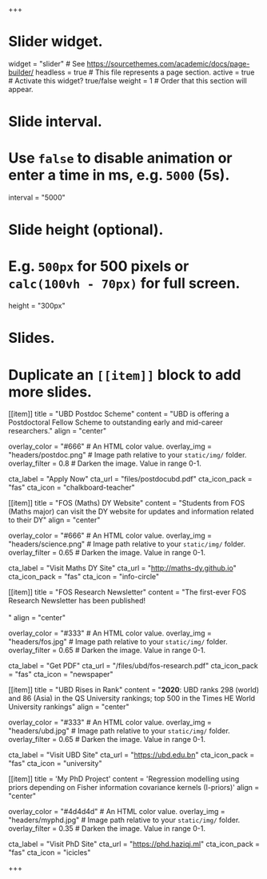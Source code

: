 +++
# Slider widget.
widget = "slider"  # See https://sourcethemes.com/academic/docs/page-builder/
headless = true  # This file represents a page section.
active = true  # Activate this widget? true/false
weight = 1  # Order that this section will appear.

# Slide interval.
# Use `false` to disable animation or enter a time in ms, e.g. `5000` (5s).
interval = "5000"

# Slide height (optional).
# E.g. `500px` for 500 pixels or `calc(100vh - 70px)` for full screen.
height = "300px"

# Slides.
# Duplicate an `[[item]]` block to add more slides.
[[item]]
  title = "UBD Postdoc Scheme"
  content = "UBD is offering a Postdoctoral Fellow Scheme to outstanding early and mid-career researchers."
  align = "center"

  overlay_color = "#666"  # An HTML color value.
  overlay_img = "headers/postdoc.png"  # Image path relative to your `static/img/` folder.
  overlay_filter = 0.8  # Darken the image. Value in range 0-1.

  cta_label = "Apply Now"
  cta_url = "files/postdocubd.pdf"
  cta_icon_pack = "fas"
  cta_icon = "chalkboard-teacher"

[[item]]
  title = "FOS (Maths) DY Website"
  content = "Students from FOS (Maths major) can visit the DY website for updates and information related to their DY"
  align = "center"

  overlay_color = "#666"  # An HTML color value.
  overlay_img = "headers/science.png"  # Image path relative to your `static/img/` folder.
  overlay_filter = 0.65  # Darken the image. Value in range 0-1.

  cta_label = "Visit Maths DY Site"
  cta_url = "http://maths-dy.github.io"
cta_icon_pack = "fas"
  cta_icon = "info-circle"

[[item]]
  title = "FOS Research Newsletter"
  content = "The first-ever FOS Research Newsletter has been published!<br><br>"
  align = "center"

  overlay_color = "#333"  # An HTML color value.
  overlay_img = "headers/fos.jpg"  # Image path relative to your `static/img/` folder.
  overlay_filter = 0.65  # Darken the image. Value in range 0-1.
  
  cta_label = "Get PDF"
  cta_url = "/files/ubd/fos-research.pdf"
  cta_icon_pack = "fas"
  cta_icon = "newspaper"

[[item]]
  title = "UBD Rises in Rank"
  content = "**2020**: UBD ranks 298 (world) and 86 (Asia) in the QS University rankings; top 500 in the Times HE World University rankings"
  align = "center"

  overlay_color = "#333"  # An HTML color value.
  overlay_img = "headers/ubd.jpg"  # Image path relative to your `static/img/` folder.
  overlay_filter = 0.65  # Darken the image. Value in range 0-1.

  cta_label = "Visit UBD Site"
  cta_url = "https://ubd.edu.bn"
  cta_icon_pack = "fas"
  cta_icon = "university" 

[[item]]
  title = 'My PhD Project'
  content = 'Regression modelling using priors depending on Fisher information covariance kernels (I-priors)'
  align = "center"

  overlay_color = "#4d4d4d"  # An HTML color value.
  overlay_img = "headers/myphd.jpg"  # Image path relative to your `static/img/` folder.
  overlay_filter = 0.35 # Darken the image. Value in range 0-1.

  cta_label = "Visit PhD Site"
  cta_url = "https://phd.haziqj.ml"
  cta_icon_pack = "fas"
  cta_icon = "icicles" 

+++
<!-- 
  title = '<font color="#4d4d4d">My PhD Project</font>'
  content = '<font color="#4d4d4d">Regression modelling using priors depending on Fisher information covariance kernels (I-priors)</font>' -->

<!-- [[item]]
  title = "Hello"
  content = "I am center aligned :smile:"
  align = "center"  # Choose `center`, `left`, or `right`.

  # Overlay a color or image (optional).
  #   Deactivate an option by commenting out the line, prefixing it with `#`.
  overlay_color = "#666"  # An HTML color value.
  overlay_img = "headers/bubbles-wide.jpg"  # Image path relative to your `static/img/` folder.
  overlay_filter = 0.5  # Darken the image. Value in range 0-1.

  # Call to action button (optional).
  #   Activate the button by specifying a URL and button label below.
  #   Deactivate by commenting out parameters, prefixing lines with `#`.
  cta_label = "Get Academic"
  cta_url = "https://sourcethemes.com/academic/"
  cta_icon_pack = "fas"
  cta_icon = "graduation-cap" -->
